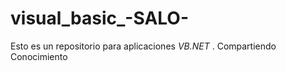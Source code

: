 # visual_basic_-SALO-
Esto es un repositorio para aplicaciones _VB.NET_ . Compartiendo Conocimiento
